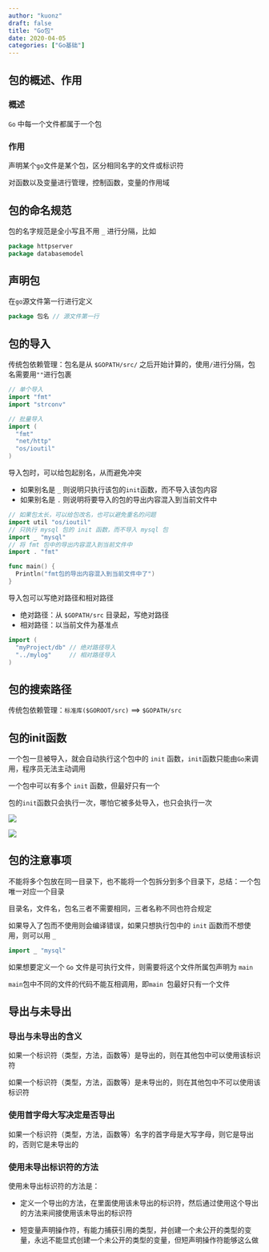```yaml
---
author: "kuonz"
draft: false
title: "Go包"
date: 2020-04-05
categories: ["Go基础"]
---
```

  
## 包的概述、作用

### 概述

`Go` 中每一个文件都属于一个包

### 作用

声明某个`go`文件是某个包，区分相同名字的文件或标识符

对函数以及变量进行管理，控制函数，变量的作用域



## 包的命名规范

包的名字规范是全小写且不用 `_` 进行分隔，比如

```go
package httpserver
package databasemodel
```



## 声明包

在`go`源文件第一行进行定义

```go
package 包名 // 源文件第一行
```



## 包的导入

传统包依赖管理：包名是从 `$GOPATH/src/` 之后开始计算的，使用`/`进行分隔，包名需要用`""`进行包裹

```go
// 单个导入
import "fmt"
import "strconv"

// 批量导入
import (
  "fmt"
  "net/http"
  "os/ioutil"
)
```

导入包时，可以给包起别名，从而避免冲突

* 如果别名是 `_` 则说明只执行该包的`init`函数，而不导入该包内容
* 如果别名是 `.` 则说明将要导入的包的导出内容混入到当前文件中

```go
// 如果包太长，可以给包改名，也可以避免重名的问题
import util "os/ioutil"
// 只执行 mysql 包的 init 函数，而不导入 mysql 包
import _ "mysql"
// 将 fmt 包中的导出内容混入到当前文件中
import . "fmt"

func main() {
  Println("fmt包的导出内容混入到当前文件中了")
}
```

导入包可以写绝对路径和相对路径

* 绝对路径：从 `$GOPATH/src` 目录起，写绝对路径
* 相对路径：以当前文件为基准点

```go
import (
  "myProject/db" // 绝对路径导入
  "../mylog"     // 相对路径导入
)
```



## 包的搜索路径

传统包依赖管理：`标准库($GOROOT/src)` ==> `$GOPATH/src`



## 包的init函数

一个包一旦被导入，就会自动执行这个包中的 `init` 函数，`init`函数只能由`Go`来调用，程序员无法主动调用

一个包中可以有多个 `init` 函数，但最好只有一个

包的`init`函数只会执行一次，哪怕它被多处导入，也只会执行一次

![](/16-Go包-images/image-20200308140714300.png)

![](/16-Go包-images/image-20200308141026090.png)



## 包的注意事项

不能将多个包放在同一目录下，也不能将一个包拆分到多个目录下，总结：一个包唯一对应一个目录

目录名，文件名，包名三者不需要相同，三者名称不同也符合规定

如果导入了包而不使用则会编译错误，如果只想执行包中的 `init` 函数而不想使用，则可以用 `_`

```go
import _ "mysql"
```

如果想要定义一个 `Go` 文件是可执行文件，则需要将这个文件所属包声明为 `main`

`main`包中不同的文件的代码不能互相调用，即`main `包最好只有一个文件



## 导出与未导出

### 导出与未导出的含义

如果一个标识符（类型，方法，函数等）是导出的，则在其他包中可以使用该标识符

如果一个标识符（类型，方法，函数等）是未导出的，则在其他包中不可以使用该标识符

### 使用首字母大写决定是否导出

如果一个标识符（类型，方法，函数等）名字的首字母是大写字母，则它是导出的，否则它是未导出的

### 使用未导出标识符的方法

使用未导出标识符的方法是：

* 定义一个导出的方法，在里面使用该未导出的标识符，然后通过使用这个导出的方法来间接使用该未导出的标识符

* 短变量声明操作符，有能力捕获引用的类型，并创建一个未公开的类型的变量，永远不能显式创建一个未公开的类型的变量，但短声明操作符能够这么做